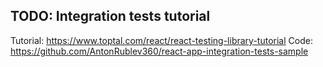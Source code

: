 ## TODO: Integration tests tutorial

Tutorial: https://www.toptal.com/react/react-testing-library-tutorial
Code: https://github.com/AntonRublev360/react-app-integration-tests-sample

